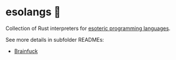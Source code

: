 # esolangs 🎨

Collection of Rust interpreters for [esoteric programming languages](https://en.wikipedia.org/wiki/Esoteric_programming_language).

See more details in subfolder READMEs:

- [Brainfuck](./brainfuck#readme)
